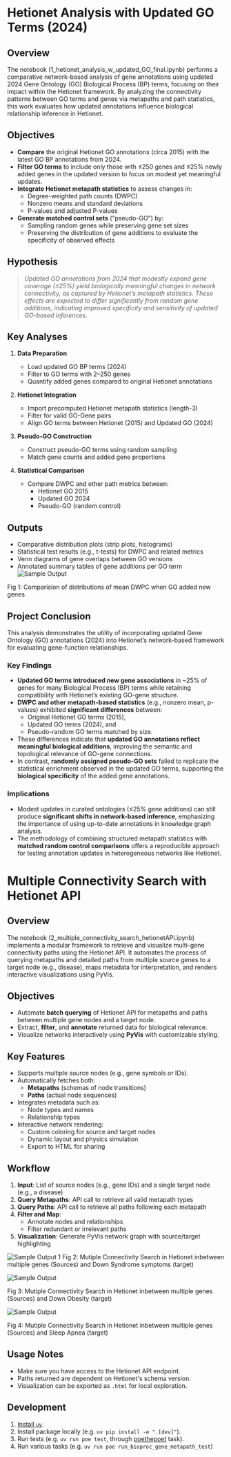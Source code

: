 
# Hetionet Analysis with Updated GO Terms (2024)

## Overview

The notebook (1_hetionet_analysis_w_updated_GO_final.ipynb) performs a comparative network-based analysis of gene annotations using updated 2024 Gene Ontology (GO) Biological Process (BP) terms, focusing on their impact within the Hetionet framework. By analyzing the connectivity patterns between GO terms and genes via metapaths and path statistics, this work evaluates how updated annotations influence biological relationship inference in Hetionet.

## Objectives

- **Compare** the original Hetionet GO annotations (circa 2015) with the latest GO BP annotations from 2024.
- **Filter GO terms** to include only those with ≤250 genes and ≤25% newly added genes in the updated version to focus on modest yet meaningful updates.
- **Integrate Hetionet metapath statistics** to assess changes in:
  - Degree-weighted path counts (DWPC)
  - Nonzero means and standard deviations
  - P-values and adjusted P-values
- **Generate matched control sets** ("pseudo-GO") by:
  - Sampling random genes while preserving gene set sizes
  - Preserving the distribution of gene additions to evaluate the specificity of observed effects

## Hypothesis

> *Updated GO annotations from 2024 that modestly expand gene coverage (≤25%) yield biologically meaningful changes in network connectivity, as captured by Hetionet’s metapath statistics. These effects are expected to differ significantly from random gene additions, indicating improved specificity and sensitivity of updated GO-based inferences.*

## Key Analyses

1. **Data Preparation**
   - Load updated GO BP terms (2024)
   - Filter to GO terms with 2–250 genes
   - Quantify added genes compared to original Hetionet annotations

2. **Hetionet Integration**
   - Import precomputed Hetionet metapath statistics (length-3)
   - Filter for valid GO-Gene pairs
   - Align GO terms between Hetionet (2015) and Updated GO (2024)

3. **Pseudo-GO Construction**
   - Construct pseudo-GO terms using random sampling
   - Match gene counts and added gene proportions

4. **Statistical Comparison**
   - Compare DWPC and other path metrics between:
     - Hetionet GO 2015
     - Updated GO 2024
     - Pseudo-GO (random control)

## Outputs

- Comparative distribution plots (strip plots, histograms)
- Statistical test results (e.g., t-tests) for DWPC and related metrics
- Venn diagrams of gene overlaps between GO versions
- Annotated summary tables of gene additions per GO term
![Sample Output](output/threeway_comparison_plot_mean_dwpc.jpeg)

Fig 1: Comparision of distributions of mean DWPC when GO added new genes


## Project Conclusion

This analysis demonstrates the utility of incorporating updated Gene Ontology (GO) annotations (2024) into Hetionet’s network-based framework for evaluating gene-function relationships.

### Key Findings

- **Updated GO terms introduced new gene associations** in ~25% of genes for many Biological Process (BP) terms while retaining compatibility with Hetionet’s existing GO-gene structure.
- **DWPC and other metapath-based statistics** (e.g., nonzero mean, p-values) exhibited **significant differences** between:
  - Original Hetionet GO terms (2015),
  - Updated GO terms (2024), and
  - Pseudo-random GO terms matched by size.
- These differences indicate that **updated GO annotations reflect meaningful biological additions**, improving the semantic and topological relevance of GO-gene connections.
- In contrast, **randomly assigned pseudo-GO sets** failed to replicate the statistical enrichment observed in the updated GO terms, supporting the **biological specificity** of the added gene annotations.

### Implications

- Modest updates in curated ontologies (≤25% gene additions) can still produce **significant shifts in network-based inference**, emphasizing the importance of using up-to-date annotations in knowledge graph analysis.
- The methodology of combining structured metapath statistics with **matched random control comparisons** offers a reproducible approach for testing annotation updates in heterogeneous networks like Hetionet.


# Multiple Connectivity Search with Hetionet API

## Overview

The notebook (2_multiple_connectivity_search_hetionetAPI.ipynb) implements a modular framework to retrieve and visualize multi-gene connectivity paths using the Hetionet API. It automates the process of querying metapaths and detailed paths from multiple source genes to a target node (e.g., disease), maps metadata for interpretation, and renders interactive visualizations using PyVis.

## Objectives

- Automate **batch querying** of Hetionet API for metapaths and paths between multiple gene nodes and a target node.
- Extract, **filter**, and **annotate** returned data for biological relevance.
- Visualize networks interactively using **PyVis** with customizable styling.

## Key Features

- Supports multiple source nodes (e.g., gene symbols or IDs).
- Automatically fetches both:
  - **Metapaths** (schemas of node transitions)
  - **Paths** (actual node sequences)
- Integrates metadata such as:
  - Node types and names
  - Relationship types
- Interactive network rendering:
  - Custom coloring for source and target nodes
  - Dynamic layout and physics simulation
  - Export to HTML for sharing

## Workflow

1. **Input**: List of source nodes (e.g., gene IDs) and a single target node (e.g., a disease)
2. **Query Metapaths**: API call to retrieve all valid metapath types
3. **Query Paths**: API call to retrieve all paths following each metapath
4. **Filter and Map**:
   - Annotate nodes and relationships
   - Filter redundant or irrelevant paths
5. **Visualization**: Generate PyVis network graph with source/target highlighting

![Sample Output 1](output/hetionet_multiple_connec_search_down_syndrome.png)
Fig 2: Mutiple Connectivity Search in Hetionet inbetween multiple genes (Sources) and Down Syndrome symptoms (target)


![Sample Output](output/hetionet_multiple_connec_search_obesity.png)

Fig 3: Mutiple Connectivity Search in Hetionet inbetween multiple genes (Sources) and Down Obesity (target)

![Sample Output](output/hetionet_multiple_connec_search.png)

Fig 4: Mutiple Connectivity Search in Hetionet inbetween multiple genes (Sources) and Sleep Apnea (target)



## Usage Notes

- Make sure you have access to the Hetionet API endpoint.
- Paths returned are dependent on Hetionet's schema version.
- Visualization can be exported as `.html` for local exploration.



## Development

1. [Install `uv`](https://docs.astral.sh/uv/getting-started/installation/).
1. Install package locally (e.g. `uv pip install -e ".[dev]"`).
1. Run tests (e.g. `uv run poe test`, through [poethepoet](https://poethepoet.natn.io/index.html) task).
1. Run various tasks (e.g. `uv run poe run_bioproc_gene_metapath_test`)

